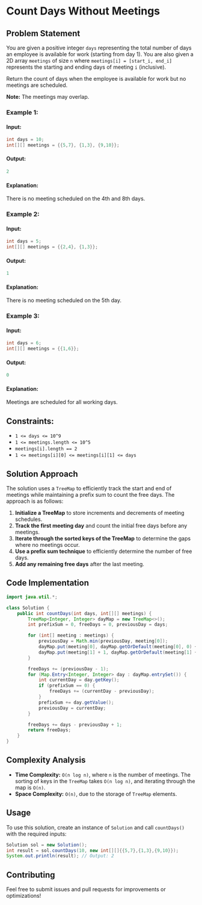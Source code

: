 # Count Days Without Meetings

## Problem Statement
You are given a positive integer `days` representing the total number of days an employee is available for work (starting from day 1). You are also given a 2D array `meetings` of size `n` where `meetings[i] = [start_i, end_i]` represents the starting and ending days of meeting `i` (inclusive).

Return the count of days when the employee is available for work but no meetings are scheduled.

**Note:** The meetings may overlap.

### Example 1:
#### Input:
```java
int days = 10;
int[][] meetings = {{5,7}, {1,3}, {9,10}};
```
#### Output:
```java
2
```
#### Explanation:
There is no meeting scheduled on the 4th and 8th days.

### Example 2:
#### Input:
```java
int days = 5;
int[][] meetings = {{2,4}, {1,3}};
```
#### Output:
```java
1
```
#### Explanation:
There is no meeting scheduled on the 5th day.

### Example 3:
#### Input:
```java
int days = 6;
int[][] meetings = {{1,6}};
```
#### Output:
```java
0
```
#### Explanation:
Meetings are scheduled for all working days.

## Constraints:
- `1 <= days <= 10^9`
- `1 <= meetings.length <= 10^5`
- `meetings[i].length == 2`
- `1 <= meetings[i][0] <= meetings[i][1] <= days`

## Solution Approach
The solution uses a `TreeMap` to efficiently track the start and end of meetings while maintaining a prefix sum to count the free days. The approach is as follows:

1. **Initialize a TreeMap** to store increments and decrements of meeting schedules.
2. **Track the first meeting day** and count the initial free days before any meetings.
3. **Iterate through the sorted keys of the TreeMap** to determine the gaps where no meetings occur.
4. **Use a prefix sum technique** to efficiently determine the number of free days.
5. **Add any remaining free days** after the last meeting.

## Code Implementation
```java
import java.util.*;

class Solution {
    public int countDays(int days, int[][] meetings) {
        TreeMap<Integer, Integer> dayMap = new TreeMap<>();
        int prefixSum = 0, freeDays = 0, previousDay = days;

        for (int[] meeting : meetings) {
            previousDay = Math.min(previousDay, meeting[0]);
            dayMap.put(meeting[0], dayMap.getOrDefault(meeting[0], 0) + 1);
            dayMap.put(meeting[1] + 1, dayMap.getOrDefault(meeting[1] + 1, 0) - 1);
        }

        freeDays += (previousDay - 1);
        for (Map.Entry<Integer, Integer> day : dayMap.entrySet()) {
            int currentDay = day.getKey();
            if (prefixSum == 0) {
                freeDays += (currentDay - previousDay);
            }
            prefixSum += day.getValue();
            previousDay = currentDay;
        }

        freeDays += days - previousDay + 1;
        return freeDays;
    }
}
```

## Complexity Analysis
- **Time Complexity:** `O(n log n)`, where `n` is the number of meetings. The sorting of keys in the `TreeMap` takes `O(n log n)`, and iterating through the map is `O(n)`.
- **Space Complexity:** `O(n)`, due to the storage of `TreeMap` elements.

## Usage
To use this solution, create an instance of `Solution` and call `countDays()` with the required inputs:
```java
Solution sol = new Solution();
int result = sol.countDays(10, new int[][]{{5,7},{1,3},{9,10}});
System.out.println(result); // Output: 2
```

## Contributing
Feel free to submit issues and pull requests for improvements or optimizations!
